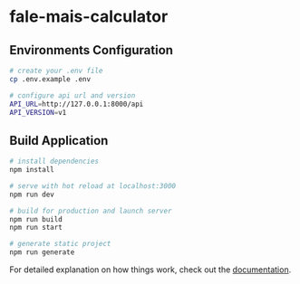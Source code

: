 # fale-mais-calculator

## Environments Configuration
```bash
# create your .env file
cp .env.example .env
```
```bash
# configure api url and version
API_URL=http://127.0.0.1:8000/api
API_VERSION=v1
```

## Build Application 

```bash
# install dependencies
npm install

# serve with hot reload at localhost:3000
npm run dev

# build for production and launch server
npm run build
npm run start

# generate static project
npm run generate
```

For detailed explanation on how things work, check out the [documentation](https://nuxtjs.org).
